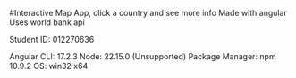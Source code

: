 #Interactive Map App, click a country and see more info
Made with angular
Uses world bank api

Student ID:
012270636

Angular CLI: 17.2.3
Node: 22.15.0 (Unsupported)
Package Manager: npm 10.9.2
OS: win32 x64
